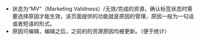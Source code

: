 - 状态为“MV”（Marketing Validness）/无效/完成的资源，确认标签状态时需要选择原因才能生效，该页面提供的功能就是原因的管理，原因一般为一句话或者短语的形式。
- 原因可编辑，编辑之后，之前的的资源原因均被更新。（便于统计）